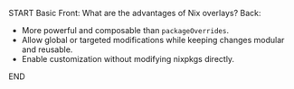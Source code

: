 START
Basic
Front: 
What are the advantages of Nix overlays?
Back: 
- More powerful and composable than `packageOverrides`.
- Allow global or targeted modifications while keeping changes modular and reusable.
- Enable customization without modifying nixpkgs directly.
<!--ID: 1745224913029-->
END
